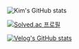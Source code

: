 ![Kim's GitHub stats](https://github-readme-stats.vercel.app/api?username=kshired&show_icons=true&theme=radical)


[![Solved.ac
프로필](http://mazassumnida.wtf/api/v2/generate_badge?boj=python4)](https://solved.ac/python4)

[![Velog's GitHub stats](https://velog-readme-stats.vercel.app/api?name=kshired&color=dark)](https://velog-readme-stats.vercel.app/api/redirect?name=kshired)
